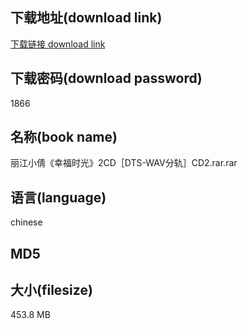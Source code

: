 ## 下载地址(download link)
[下载链接 download link](https://voluble-croquembouche-d321dc.netlify.app/?s=%E4%B8%BD%E6%B1%9F%E5%B0%8F%E5%80%A9%E3%80%8A%E5%B9%B8%E7%A6%8F%E6%97%B6%E5%85%89%E3%80%8B2CD%EF%BC%BBDTS-WAV%E5%88%86%E8%BD%A8%EF%BC%BDCD2.rar)

## 下载密码(download password)
1866

## 名称(book name)
丽江小倩《幸福时光》2CD［DTS-WAV分轨］CD2.rar.rar

## 语言(language)
chinese

## MD5


## 大小(filesize)
453.8 MB
